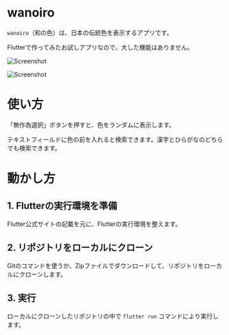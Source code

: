 # wanoiro

`wanoiro`（和の色）は、日本の伝統色を表示するアプリです。

Flutterで作ってみたお試しアプリなので、大した機能はありません。

![Screenshot](https://github.com/trisef/wanoiro/blob/main/doc/images/Screenshot1.png?raw=true)

![Screenshot](https://github.com/trisef/wanoiro/blob/main/doc/images/Screenshot2.png?raw=true)

# 使い方

「無作為選択」ボタンを押すと、色をランダムに表示します。

テキストフィールドに色の前を入れると検索できます。漢字とひらがなのどちらでも検索できます。

# 動かし方

## 1. Flutterの実行環境を準備

Flutter公式サイトの記載を元に、Flutterの実行環境を整えます。

## 2. リポジトリをローカルにクローン

Gitのコマンドを使うか、Zipファイルでダウンロードして、リポジトリをローカルにクローンします。

## 3. 実行

ローカルにクローンしたリポジトリの中で `flutter run` コマンドにより実行します。
